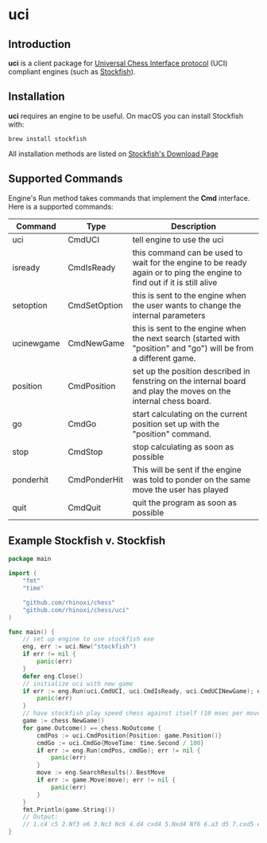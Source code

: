 # uci

## Introduction

**uci** is a client package for [Universal Chess Interface protocol](http://wbec-ridderkerk.nl/html/UCIProtocol.html) (UCI) compliant engines (such as [Stockfish](https://stockfishchess.org/)).

## Installation

**uci** requires an engine to be useful.  On macOS you can install Stockfish with:
```
brew install stockfish
```
All installation methods are listed on [Stockfish's Download Page](https://stockfishchess.org/download/)

## Supported Commands

Engine's Run method takes commands that implement the **Cmd** interface.  Here is a supported commands:

| Command  | Type  |Description |
| ------------- | ------------- | ------------- |
| uci  | CmdUCI  | tell engine to use the uci  |
| isready  | CmdIsReady  | this command can be used to wait for the engine to be ready again or to ping the engine to find out if it is still alive|
| setoption  | CmdSetOption  | this is sent to the engine when the user wants to change the internal parameters  |
| ucinewgame  | CmdNewGame  | this is sent to the engine when the next search (started with "position" and "go") will be from a different game.  |
| position  | CmdPosition  | set up the position described in fenstring on the internal board and play the moves on the internal chess board.  |
| go  | CmdGo  | start calculating on the current position set up with the "position" command.  |
| stop  | CmdStop  | stop calculating as soon as possible  |
| ponderhit  | CmdPonderHit  | This will be sent if the engine was told to ponder on the same move the user has played  |
| quit  | CmdQuit  | quit the program as soon as possible  |

## Example Stockfish v. Stockfish

```go
package main

import (
	"fmt"
	"time"

	"github.com/rhinoxi/chess"
	"github.com/rhinoxi/chess/uci"
)

func main() {
	// set up engine to use stockfish exe
	eng, err := uci.New("stockfish")
	if err != nil {
		panic(err)
	}
	defer eng.Close()
	// initialize uci with new game
	if err := eng.Run(uci.CmdUCI, uci.CmdIsReady, uci.CmdUCINewGame); err != nil {
		panic(err)
	}
	// have stockfish play speed chess against itself (10 msec per move)
	game := chess.NewGame()
	for game.Outcome() == chess.NoOutcome {
		cmdPos := uci.CmdPosition{Position: game.Position()}
		cmdGo := uci.CmdGo{MoveTime: time.Second / 100}
		if err := eng.Run(cmdPos, cmdGo); err != nil {
			panic(err)
		}
		move := eng.SearchResults().BestMove
		if err := game.Move(move); err != nil {
			panic(err)
		}
	}
	fmt.Println(game.String())
	// Output: 
	// 1.c4 c5 2.Nf3 e6 3.Nc3 Nc6 4.d4 cxd4 5.Nxd4 Nf6 6.a3 d5 7.cxd5 exd5 8.Bf4 Bc5 9.Ndb5 O-O 10.Nc7 d4 11.Na4 Be7 12.Nxa8 Bf5 13.g3 Qd5 14.f3 Rxa8 15.Bg2 Rd8 16.b4 Qe6 17.Nc5 Bxc5 18.bxc5 Nd5 19.O-O Nc3 20.Qd2 Nxe2+ 21.Kh1 d3 22.Bd6 Qd7 23.Rab1 h6 24.a4 Re8 25.g4 Bg6 26.a5 Ncd4 27.Qb4 Qe6 28.Qxb7 Nc2 29.Qxa7 Ne3 30.Rb8 Nxf1 31.Qb6 d2 32.Rxe8+ Qxe8 33.Qb3 Ne3 34.h3 Bc2 35.Qxc2 Nxc2 36.Kh2 d1=Q 37.h4 Qg1+ 38.Kh3 Ne1 39.h5 Qxg2+ 40.Kh4 Nxf3#  0-1
}
```
